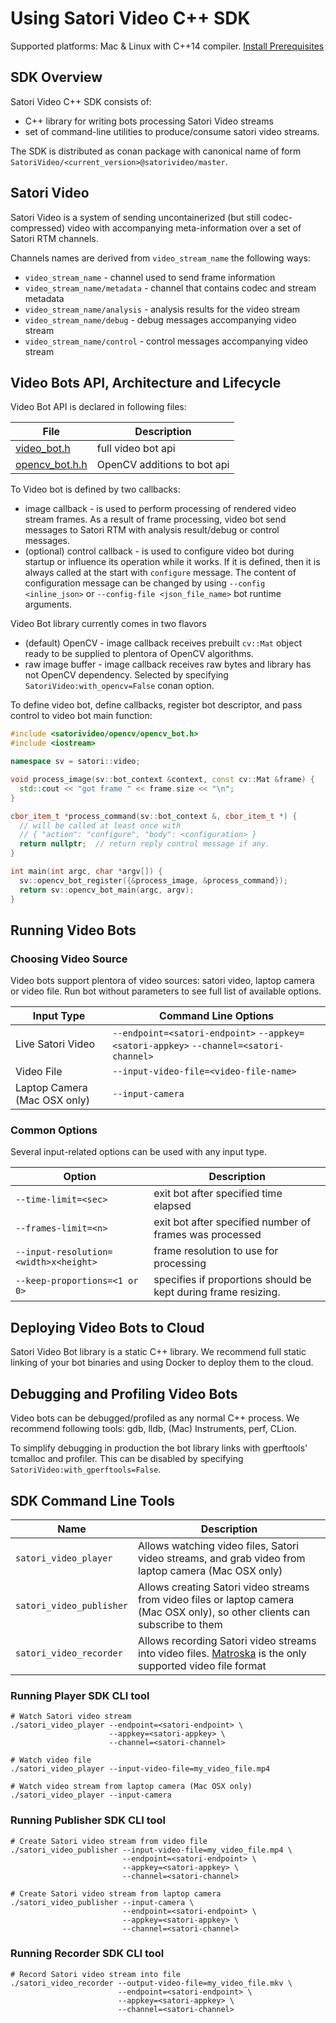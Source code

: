 # Using Satori Video C++ SDK

Supported platforms: Mac & Linux with C++14 compiler. [Install Prerequisites](prerequisites.md)

## SDK Overview

Satori Video C++ SDK consists of:
* C++ library for writing bots processing Satori Video streams 
* set of command-line utilities to produce/consume satori video streams.

The SDK is distributed as conan package with canonical name of form
`SatoriVideo/<current_version>@satorivideo/master`.

## Satori Video

Satori Video is a system of sending uncontainerized (but still codec-compressed)
video with accompanying meta-information over a set of Satori RTM channels.

Channels names are derived from `video_stream_name` the following ways:
- `video_stream_name` - channel used to send frame information
- `video_stream_name/metadata` - channel that contains codec and stream metadata
- `video_stream_name/analysis` - analysis results for the video stream
- `video_stream_name/debug` - debug messages accompanying video stream
- `video_stream_name/control` - control messages accompanying video stream


## Video Bots API, Architecture and Lifecycle

Video Bot API is declared in following files:

| File | Description |
|------|-------------|
| [video_bot.h](../include/satorivideo/video_bot.h) | full video bot api |
| [opencv_bot.h.h](../include/satorivideo/opencv/opencv_bot.h) | OpenCV additions to bot api |


To Video bot is defined by two callbacks:

- image callback - is used to perform processing of rendered video stream frames. 
  As a result of frame processing, video bot send messages to Satori RTM with analysis
  result/debug or control messages.
- (optional) control callback - is used to configure video bot during startup 
  or influence its operation while it works. If it is defined, then it is always
  called at the start with `configure` message. The content of configuration message
  can be changed by using `--config <inline_json>` or `--config-file <json_file_name>`
  bot runtime arguments.

Video Bot library currently comes in two flavors
- (default) OpenCV - image callback receives prebuilt `cv::Mat` object ready to be 
  supplied to plentora of OpenCV algorithms.
- raw image buffer - image callback receives raw bytes and library has not OpenCV
  dependency. Selected by specifying `SatoriVideo:with_opencv=False` conan option.



To define video bot, define callbacks, register bot descriptor, and pass 
control to video bot main function:

```c++
#include <satorivideo/opencv/opencv_bot.h>
#include <iostream>

namespace sv = satori::video;

void process_image(sv::bot_context &context, const cv::Mat &frame) {
  std::cout << "got frame " << frame.size << "\n";
}

cbor_item_t *process_command(sv::bot_context &, cbor_item_t *) {
  // will be called at least once with 
  // { "action": "configure", "body": <configuration> }
  return nullptr;  // return reply control message if any.
}

int main(int argc, char *argv[]) {
  sv::opencv_bot_register({&process_image, &process_command});
  return sv::opencv_bot_main(argc, argv);
}
```

## Running Video Bots

### Choosing Video Source

Video bots support plentora of video sources: satori video, laptop camera or video file. 
Run bot without parameters to see full list of available options.

| Input Type | Command Line Options |
|------------|----------------------|
| Live Satori Video | `--endpoint=<satori-endpoint>` `--appkey=<satori-appkey>` `--channel=<satori-channel>` |
| Video File | `--input-video-file=<video-file-name>` |
| Laptop Camera (Mac OSX only) | `--input-camera` |

### Common Options

Several input-related options can be used with any input type.

| Option  | Description |
|---------|-------------|
| `--time-limit=<sec>` | exit bot after specified time elapsed |
| `--frames-limit=<n>` | exit bot after specified number of frames was processed |
| `--input-resolution=<width>x<height>` | frame resolution to use for processing |
| `--keep-proportions=<1 or 0>` | specifies if proportions should be kept during frame resizing. |


## Deploying Video Bots to Cloud

Satori Video Bot library is a static C++ library. We recommend full static linking
of your bot binaries and using Docker to deploy them to the cloud.

## Debugging and Profiling Video Bots
Video bots can be debugged/profiled as any normal C++ process. 
We recommend following tools: gdb, lldb, (Mac) Instruments, perf, CLion.

To simplify debugging in production the bot library links with gperftools' tcmalloc
and profiler. This can be disabled by specifying `SatoriVideo:with_gperftools=False`.

## SDK Command Line Tools

| Name   | Description |
|--------|-------------|
| `satori_video_player` | Allows watching video files, Satori video streams, and grab video from laptop camera (Mac OSX only) |
| `satori_video_publisher` | Allows creating Satori video streams from video files or laptop camera (Mac OSX only), so other clients can subscribe to them |
| `satori_video_recorder` | Allows recording Satori video streams into video files. [Matroska](http://matroska.org/) is the only supported video file format |

### Running Player SDK CLI tool
```shell
# Watch Satori video stream
./satori_video_player --endpoint=<satori-endpoint> \
                      --appkey=<satori-appkey> \
                      --channel=<satori-channel>

# Watch video file
./satori_video_player --input-video-file=my_video_file.mp4

# Watch video stream from laptop camera (Mac OSX only)
./satori_video_player --input-camera
```

### Running Publisher SDK CLI tool
```shell
# Create Satori video stream from video file
./satori_video_publisher --input-video-file=my_video_file.mp4 \
                         --endpoint=<satori-endpoint> \
                         --appkey=<satori-appkey> \
                         --channel=<satori-channel>

# Create Satori video stream from laptop camera
./satori_video_publisher --input-camera \
                         --endpoint=<satori-endpoint> \
                         --appkey=<satori-appkey> \
                         --channel=<satori-channel>
```

### Running Recorder SDK CLI tool
```shell
# Record Satori video stream into file
./satori_video_recorder --output-video-file=my_video_file.mkv \
                        --endpoint=<satori-endpoint> \
                        --appkey=<satori-appkey> \
                        --channel=<satori-channel>
```
